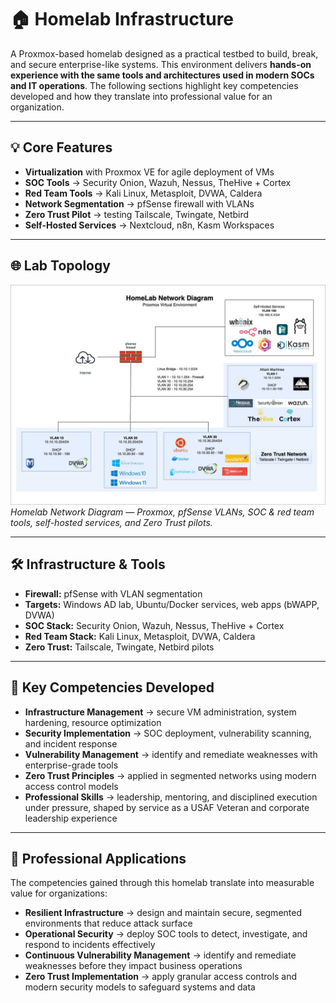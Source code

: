 # 🏠 **Homelab Infrastructure**

A Proxmox-based homelab designed as a practical testbed to build, break, and secure enterprise-like systems. This environment delivers **hands-on experience with the same tools and architectures used in modern SOCs and IT operations**. The following sections highlight key competencies developed and how they translate into professional value for an organization.   

---

## 💡 **Core Features**
- **Virtualization** with Proxmox VE for agile deployment of VMs  
- **SOC Tools** → Security Onion, Wazuh, Nessus, TheHive + Cortex  
- **Red Team Tools** → Kali Linux, Metasploit, DVWA, Caldera  
- **Network Segmentation** → pfSense firewall with VLANs  
- **Zero Trust Pilot** → testing Tailscale, Twingate, Netbird  
- **Self-Hosted Services** → Nextcloud, n8n, Kasm Workspaces  


---

## 🌐 **Lab Topology**
![Homelab Network Diagram](../assets/images/HomeLab%20Network%20Diagram-Github.jpg)  
*Homelab Network Diagram — Proxmox, pfSense VLANs, SOC & red team tools, self-hosted services, and Zero Trust pilots.*

---

## 🛠️ **Infrastructure & Tools**
- **Firewall:** pfSense with VLAN segmentation  
- **Targets:** Windows AD lab, Ubuntu/Docker services, web apps (bWAPP, DVWA)  
- **SOC Stack:** Security Onion, Wazuh, Nessus, TheHive + Cortex  
- **Red Team Stack:** Kali Linux, Metasploit, DVWA, Caldera  
- **Zero Trust:** Tailscale, Twingate, Netbird pilots  

---

## 🧩 **Key Competencies Developed**  
- **Infrastructure Management** → secure VM administration, system hardening, resource optimization  
- **Security Implementation** → SOC deployment, vulnerability scanning, and incident response  
- **Vulnerability Management** → identify and remediate weaknesses with enterprise-grade tools  
- **Zero Trust Principles** → applied in segmented networks using modern access control models  
- **Professional Skills** → leadership, mentoring, and disciplined execution under pressure, shaped by service as a USAF Veteran and corporate leadership experience  

---

## 💼 **Professional Applications**  
The competencies gained through this homelab translate into measurable value for organizations:  
- **Resilient Infrastructure** → design and maintain secure, segmented environments that reduce attack surface  
- **Operational Security** → deploy SOC tools to detect, investigate, and respond to incidents effectively  
- **Continuous Vulnerability Management** → identify and remediate weaknesses before they impact business operations  
- **Zero Trust Implementation** → apply granular access controls and modern security models to safeguard systems and data  

